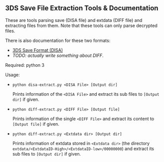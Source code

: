 3DS Save File Extraction Tools & Documentation
----

These are tools parsing save (DISA file) and extdata (DIFF file) and extracting files from them. Note that these tools can only parse decrypted files.

There is also documentation for these two formats:
 - [3DS Save Format (DISA)](DISA.md)
 - _TODO: actually write something about DIFF_.


Required: python 3

Usage:
 - `python disa-extract.py <DISA File> [Output dir]`

    Prints information of the `<DISA File>` and extract its sub files to `[Output dir]` if given.
 - `python diff-extract.py <DIFF File> [Output file]`

    Prints information of the single `<DIFF File>` and extract its content to `[Output file]` if given.

 - `python diff-extract.py <Extdata dir> [Output dir]`

    Prints information of extdata stored in `<Extdata dir>` (the directory `extdata/<ExtdataID-High>/<ExtdataID-low>/00000000`) and extract its sub files to `[Output dir]` if given.
